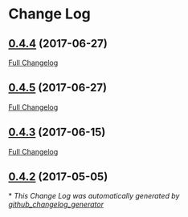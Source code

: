 # Change Log

## [0.4.4](https://github.com/blast-project/Blast/tree/0.4.4) (2017-06-27)
[Full Changelog](https://github.com/blast-project/Blast/compare/0.4.5...0.4.4)

## [0.4.5](https://github.com/blast-project/Blast/tree/0.4.5) (2017-06-27)
[Full Changelog](https://github.com/blast-project/Blast/compare/0.4.3...0.4.5)

## [0.4.3](https://github.com/blast-project/Blast/tree/0.4.3) (2017-06-15)
[Full Changelog](https://github.com/blast-project/Blast/compare/0.4.2...0.4.3)

## [0.4.2](https://github.com/blast-project/Blast/tree/0.4.2) (2017-05-05)


\* *This Change Log was automatically generated by [github_changelog_generator](https://github.com/skywinder/Github-Changelog-Generator)*